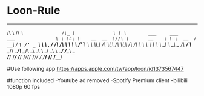 # Loon-Rule
 __                                             ____                 ___              
/\ \                                           /\  _`\              /\_ \             
\ \ \        ___     ___     ___               \ \ \L\ \    __  __  \//\ \       __   
 \ \ \  __  / __`\  / __`\ /' _ `\              \ \ ,  /   /\ \/\ \   \ \ \    /'__`\ 
  \ \ \L\ \/\ \L\ \/\ \L\ \/\ \/\ \              \ \ \\ \  \ \ \_\ \   \_\ \_ /\  __/ 
   \ \____/\ \____/\ \____/\ \_\ \_\              \ \_\ \_\ \ \____/   /\____\\ \____\
    \/___/  \/___/  \/___/  \/_/\/_/               \/_/\/ /  \/___/    \/____/ \/____/

#Use following app
https://apps.apple.com/tw/app/loon/id1373567447

#function included
-Youtube ad removed
-Spotify Premium client
-bilibili 1080p 60 fps
